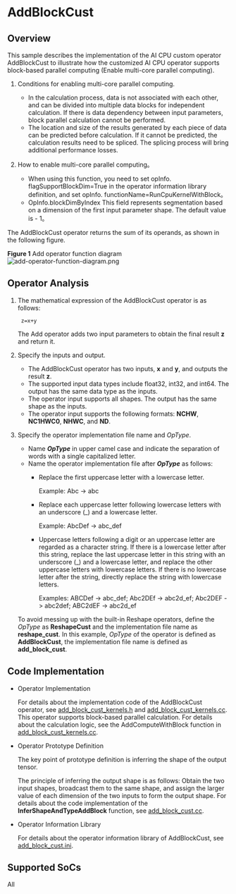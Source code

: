 # AddBlockCust

## Overview

This sample describes the implementation of the AI CPU custom operator AddBlockCust to illustrate how the customized AI CPU operator supports block-based parallel computing (Enable multi-core parallel computing).

1.  Conditions for enabling multi-core parallel computing.
    -   In the calculation process, data is not associated with each other, and can be divided into multiple data blocks for independent calculation. If there is data dependency between input parameters, block parallel calculation cannot be performed.
    -   The location and size of the results generated by each piece of data can be predicted before calculation. If it cannot be predicted, the calculation results need to be spliced. The splicing process will bring additional performance losses.

2.  How to enable multi-core parallel computing。
    -   When using this function, you need to set opInfo. flagSupportBlockDim=True in the operator information library definition, and set opInfo. functionName=RunCpuKernelWithBlock。
    -   OpInfo.blockDimByIndex This field represents segmentation based on a dimension of the first input parameter shape. The default value is - 1。

The AddBlockCust operator returns the sum of its operands, as shown in the following figure.

**Figure  1**  Add operator function diagram<a name="en-us_topic_0229823836_fig1134425318216"></a>  
![](https://images.gitee.com/uploads/images/2021/0114/162517_9f334f35_5474059.png "add-operator-function-diagram.png")


## Operator Analysis

1.  The mathematical expression of the AddBlockCust operator is as follows:

    ```
     z=x+y
    ```

    The Add operator adds two input parameters to obtain the final result  **z**  and return it.

2.  Specify the inputs and output.
    -   The AddBlockCust operator has two inputs,  **x**  and  **y**, and outputs the result  **z**.
    -   The supported input data types include float32, int32, and int64. The output has the same data type as the inputs.
    -   The operator input supports all shapes. The output has the same shape as the inputs.
    -   The operator input supports the following formats:  **NCHW**,  **NC1HWC0**,  **NHWC**, and  **ND**.

3.  Specify the operator implementation file name and  _OpType_.

    -   Name  _**OpType**_  in upper camel case and indicate the separation of words with a single capitalized letter.
    -   Name the operator implementation file after  **_OpType_**  as follows:
        -   Replace the first uppercase letter with a lowercase letter.

            Example: Abc -\> abc

        -   Replace each uppercase letter following lowercase letters with an underscore \(\_\) and a lowercase letter.

            Example: AbcDef -\> abc\_def

        -   Uppercase letters following a digit or an uppercase letter are regarded as a character string. If there is a lowercase letter after this string, replace the last uppercase letter in this string with an underscore \(\_\) and a lowercase letter, and replace the other uppercase letters with lowercase letters. If there is no lowercase letter after the string, directly replace the string with lowercase letters.

            Examples: ABCDef -\> abc\_def; Abc2DEf -\> abc2d\_ef; Abc2DEF -\> abc2def; ABC2dEF -\> abc2d\_ef



    To avoid messing up with the built-in Reshape operators, define the  _OpType_  as  **ReshapeCust**  and the implementation file name as  **reshape\_cust**.
    In this example,  _OpType_  of the operator is defined as  **AddBlockCust**, the implementation file name is defined as  **add\_block\_cust**.


## Code Implementation

-   Operator Implementation

    For details about the implementation code of the AddBlockCust operator, see  [add\_block\_cust\_kernels.h](../cpukernel/impl/add_block_cust_kernels.h) and [add\_block\_cust\_kernels.cc](../cpukernel/impl/add_block_cust_kernels.cc).
    This operator supports block-based parallel calculation. For details about the calculation logic, see the AddComputeWithBlock function in [add\_block\_cust\_kernels.cc](../cpukernel/impl/add_block_cust_kernels.cc).

-   Operator Prototype Definition

    The key point of prototype definition is inferring the shape of the output tensor.

     The principle of inferring the output shape is as follows: Obtain the two input shapes, broadcast them to the same shape, and assign the larger value of each dimension of the two inputs to form the output shape. For details about the code implementation of the  **InferShapeAndTypeAddBlock**  function, see  [add_block_cust.cc](../op_proto/add_block_cust.cc).

-   Operator Information Library

    For details about the operator information library of AddBlockCust, see  [add\_block\_cust.ini](../cpukernel/op_info_cfg/aicpu_kernel/add_block_cust.ini).


## Supported SoCs

All